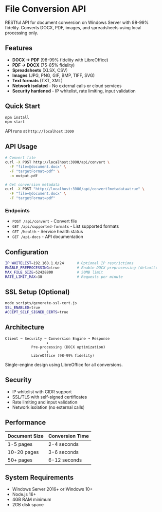 # File Conversion API

RESTful API for document conversion on Windows Server with 98-99% fidelity. Converts DOCX, PDF, images, and spreadsheets using local processing only.

## Features

- **DOCX → PDF** (98-99% fidelity with LibreOffice)
- **PDF → DOCX** (75-85% fidelity)
- **Spreadsheets** (XLSX, CSV)
- **Images** (JPG, PNG, GIF, BMP, TIFF, SVG)
- **Text formats** (TXT, XML)
- **Network isolated** - No external calls or cloud services
- **Security hardened** - IP whitelist, rate limiting, input validation

## Quick Start

```bash
npm install
npm start
```

API runs at `http://localhost:3000`

## API Usage

```bash
# Convert file
curl -X POST http://localhost:3000/api/convert \
  -F "file=@document.docx" \
  -F "targetFormat=pdf" \
  -o output.pdf

# Get conversion metadata
curl -X POST "http://localhost:3000/api/convert?metadata=true" \
  -F "file=@document.docx" \
  -F "targetFormat=pdf"
```

### Endpoints

- `POST /api/convert` - Convert file
- `GET /api/supported-formats` - List supported formats
- `GET /health` - Service health status
- `GET /api-docs` - API documentation

## Configuration

```bash
IP_WHITELIST=192.168.1.0/24      # Optional IP restrictions
ENABLE_PREPROCESSING=true        # Enable DOCX preprocessing (default: false)
MAX_FILE_SIZE=52428800           # 50MB limit
RATE_LIMIT_MAX=30                # Requests per minute
```

## SSL Setup (Optional)

```bash
node scripts/generate-ssl-cert.js
SSL_ENABLED=true
ACCEPT_SELF_SIGNED_CERTS=true
```

## Architecture

```
Client → Security → Conversion Engine → Response
                   ↓
            Pre-processing (DOCX optimization)
                   ↓
            LibreOffice (98-99% fidelity)
```

Single-engine design using LibreOffice for all conversions.

## Security

- IP whitelist with CIDR support
- SSL/TLS with self-signed certificates
- Rate limiting and input validation
- Network isolation (no external calls)

## Performance

| Document Size | Conversion Time |
| ------------- | --------------- |
| 1-5 pages     | 2-4 seconds     |
| 10-20 pages   | 3-6 seconds     |
| 50+ pages     | 6-12 seconds    |

## System Requirements

- Windows Server 2016+ or Windows 10+
- Node.js 16+
- 4GB RAM minimum
- 2GB disk space
